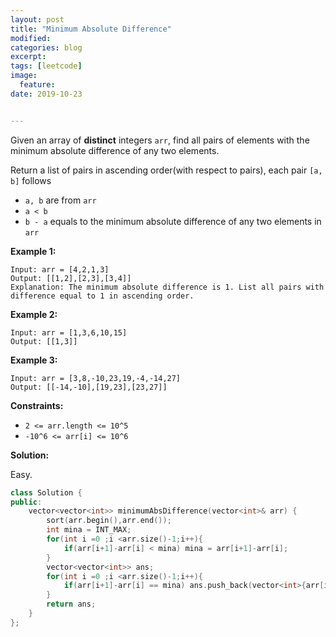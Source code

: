 ```yaml
---
layout: post
title: "Minimum Absolute Difference"
modified:
categories: blog
excerpt:
tags: [leetcode]
image:
  feature:
date: 2019-10-23


---
```


Given an array of **distinct** integers `arr`, find all pairs of elements with the minimum absolute difference of any two elements. 

Return a list of pairs in ascending order(with respect to pairs), each pair `[a, b]` follows

- `a, b` are from `arr`
- `a < b`
- `b - a` equals to the minimum absolute difference of any two elements in `arr`

 

**Example 1:**

```
Input: arr = [4,2,1,3]
Output: [[1,2],[2,3],[3,4]]
Explanation: The minimum absolute difference is 1. List all pairs with difference equal to 1 in ascending order.
```

**Example 2:**

```
Input: arr = [1,3,6,10,15]
Output: [[1,3]]
```

**Example 3:**

```
Input: arr = [3,8,-10,23,19,-4,-14,27]
Output: [[-14,-10],[19,23],[23,27]]
```

 

**Constraints:**

- `2 <= arr.length <= 10^5`
- `-10^6 <= arr[i] <= 10^6`

**Solution:**

Easy.

```c++
class Solution {
public:
    vector<vector<int>> minimumAbsDifference(vector<int>& arr) {
        sort(arr.begin(),arr.end());
        int mina = INT_MAX;
        for(int i =0 ;i <arr.size()-1;i++){
            if(arr[i+1]-arr[i] < mina) mina = arr[i+1]-arr[i];
        }
        vector<vector<int>> ans;
        for(int i =0 ;i <arr.size()-1;i++){
            if(arr[i+1]-arr[i] == mina) ans.push_back(vector<int>{arr[i],arr[i+1]});
        }
        return ans;
    }
};
```

